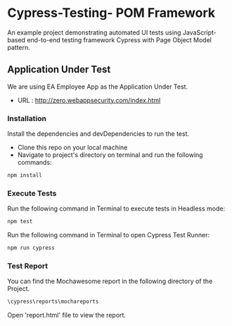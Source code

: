 # Cypress-Testing- POM Framework

An example project demonstrating automated UI tests using JavaScript-based end-to-end testing framework Cypress with Page Object Model pattern.

## Application Under Test

We are using EA Employee App as the Application Under Test.

- URL : http://zero.webappsecurity.com/index.html

### Installation

Install the dependencies and devDependencies to run the test.

- Clone this repo on your local machine
- Navigate to project's directory on terminal and run the following commands:

```sh
npm install
```

### Execute Tests

Run the following command in Terminal to execute tests in Headless mode:

```sh
npm test
```

Run the following command in Terminal to open Cypress Test Runner:

```sh
npm run cypress
```

### Test Report

You can find the Mochawesome report in the following directory of the Project.

```sh
\cypress\reports\mochareports
```

Open 'report.html' file to view the report.
